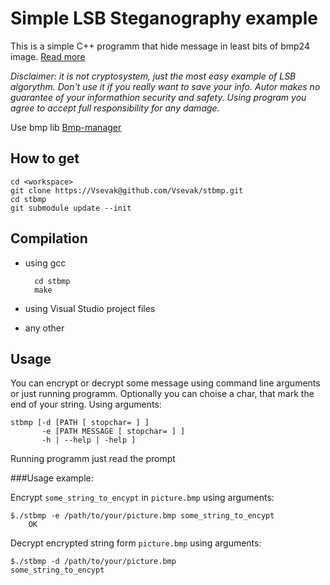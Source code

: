 Simple LSB Steganography example
======================
This is a simple C++ programm that hide message in least bits of bmp24 image.
[Read more](http://en.wikipedia.org/wiki/Steganography)

*Disclaimer: it is not cryptosystem, just the most easy example of LSB algorythm. Don't use it if you really want to save your info. Autor makes no guarantee of your informathion security and safety. Using program you agree to accept full responsibility for any damage.*

Use bmp lib [Bmp-manager](https://github.com/Shifter/Bmp-manager)

How to get
---------------------

    cd <workspace>
    git clone https://Vsevak@github.com/Vsevak/stbmp.git
    cd stbmp
    git submodule update --init

Compilation
---------------------

* using gcc

        cd stbmp
        make

* using Visual Studio project files
* any other

Usage
---------------------

You can encrypt or decrypt some message using command line arguments or just running programm.
Optionally you can choise a char, that mark the end of your string.
Using arguments:

    stbmp [-d [PATH [ stopchar= ] ]
           -e [PATH MESSAGE [ stopchar= ] ]
           -h | --help | -help ]


Running programm just read the prompt

###Usage example:

Encrypt `some_string_to_encypt` in `picture.bmp` using arguments:

	$./stbmp -e /path/to/your/picture.bmp some_string_to_encypt
		OK

Decrypt encrypted string form `picture.bmp` using arguments:

	$./stbmp -d /path/to/your/picture.bmp
	some_string_to_encypt



